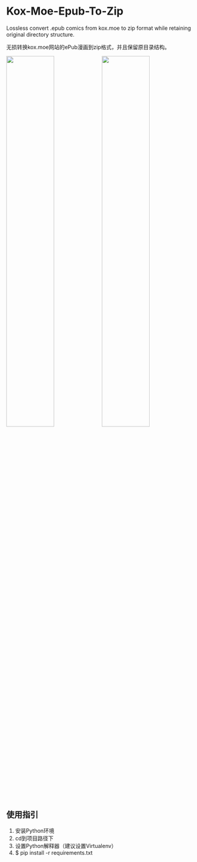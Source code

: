 # Kox-Moe-Epub-To-Zip
Lossless convert .epub comics from kox.moe to zip format while retaining original directory structure.

无损转换kox.moe网站的ePub漫画到zip格式，并且保留原目录结构。

<img width="50%" src="https://github.com/Dean-Zheng/Kox-Moe-Epub-To-Zip/assets/23289381/320a749f-3450-4f19-9bfd-0b8969e6b234"/><img width="50%" src="https://github.com/Dean-Zheng/Kox-Moe-Epub-To-Zip/assets/23289381/e858a6ee-eb66-4016-aeeb-c48f2da0702b"/>

## 使用指引
1. 安装Python环境
2. cd到项目路径下
3. 设置Python解释器（建议设置Virtualenv）
4. $ pip install -r requirements.txt
